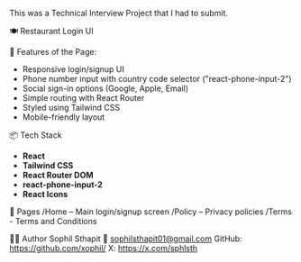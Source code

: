 This was a Technical Interview Project that I had to submit.

🍽️ Restaurant Login UI

🚀 Features of the Page:

- Responsive login/signup UI
- Phone number input with country code selector ("react-phone-input-2")
- Social sign-in options (Google, Apple, Email)
- Simple routing with React Router
- Styled using Tailwind CSS
- Mobile-friendly layout

📦 Tech Stack

- **React**
- **Tailwind CSS**
- **React Router DOM**
- **react-phone-input-2**
- **React Icons**

📄 Pages
/Home – Main login/signup screen
/Policy – Privacy policies
/Terms - Terms and Conditions

🙋‍♂️ Author
Sophil Sthapit
📧 sophilsthapit01@gmail.com
GitHub: https://github.com/xophil/
X: https://x.com/sphlsth
